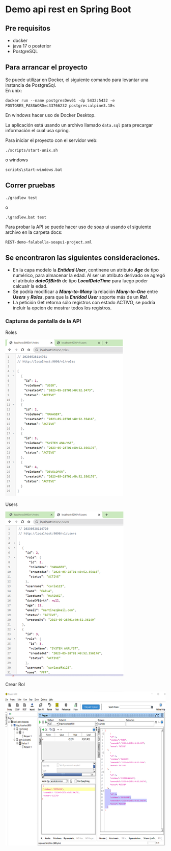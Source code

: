 # Demo api rest en Spring Boot

## Pre requisitos
- docker
- java 17 o posterior
- PostgreSQL

## Para arrancar el proyecto
Se puede utilizar en Docker, el siguiente comando para levantar una instancia de PostgreSql.  
En unix:
```shell
docker run --name postgresDev01 -dp 5432:5432 -e POSTGRES_PASSWORD=c33766232 postgres:alpine3.18<
```
En windows hacer uso de Docker Desktop.

La aplicación está usando un archivo llamado `data.sql` para precargar información el cual usa spring.

Para iniciar el proyecto con el servidor web:
```shell
./scripts/start-unix.sh 
```
o windows

```shell
scripts\start-windows.bat
```

## Correr pruebas
```shell
./gradlew test
```
o
```shell
.\gradlew.bat test
```


Para probar la API se puede hacer uso de soap ui usando el siguiente archivo en la carpeta docs:
```text
REST-demo-falabella-soapui-project.xml
```

## Se encontraron las siguientes consideraciones.
* En la capa modelo la ***Entidad User***, continene un atributo ***Age*** de tipo numérico, para almacenar la edad.
  Al ser un atributo derivado se agregó el atributo ***dateOfBirth*** de tipo ***LocalDateTime*** para luego poder calcualr la edad.
* Se podría modificar a ***Many-to-Many***  la relación ***Many-to-One*** entre ***Users*** y ***Roles***,
  para que la ***Enridad User*** soporte más de un ***Rol***.
*  La petición Get retorna sólo registros con estado ACTIVO, se podría incluir la opcion de mostrar todos los registros.


### Capturas de pantalla de la API
<p>Roles</p>
<img src="docs/Captura de pantalla roles.png" width="369" height="491" />
<p>Users</p>
<img src="docs/Captura de pantalla users.png" width="371" height="516" />
<p>Crear Rol</p>
<img src="docs/Captura de pantalla crear rol.png" width="729" height="483" />